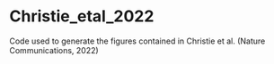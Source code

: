 # Christie_etal_2022
Code used to generate the figures contained in Christie et al. (Nature Communications, 2022)
